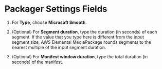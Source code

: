 # Packager Settings Fields<a name="endpoints-smooth-packager"></a>

1. For **Type**, choose **Microsoft Smooth**\.

1. \(Optional\) For **Segment duration**, type the duration \(in seconds\) of each segment\. If the value that you type here is different from the input segment size, AWS Elemental MediaPackage rounds segments to the nearest multiple of the input segment duration\.

1. \(Optional\) For **Manifest window duration**, type the total duration \(in seconds\) of the manifest\.